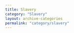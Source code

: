 ```yaml
---
title: Slavery
category: "Slavery"
layout: archive-categories
permalink: "category/slavery"
---
```

